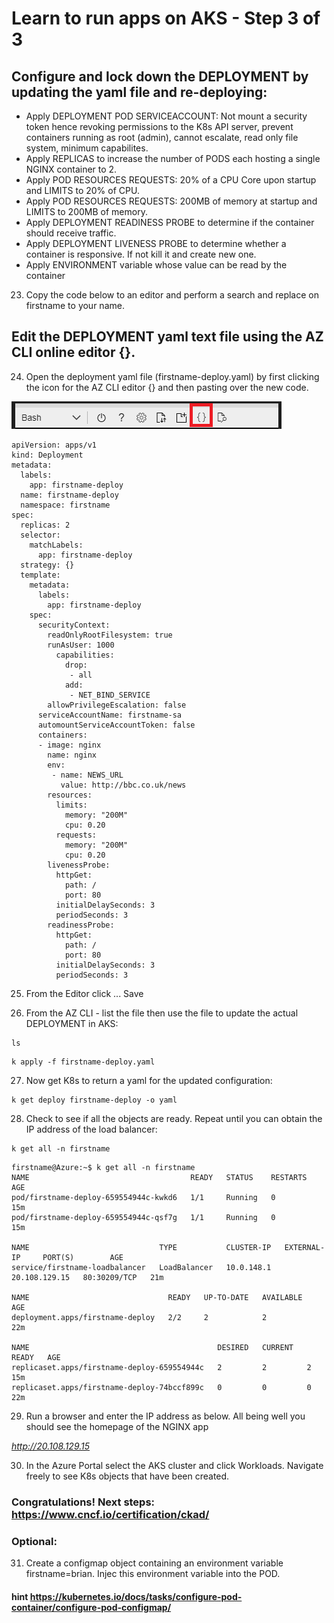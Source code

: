 # Learn to run apps on AKS - Step 3 of 3

## Configure and lock down the DEPLOYMENT by updating the yaml file and re-deploying:

- Apply DEPLOYMENT POD SERVICEACCOUNT: Not mount a security token hence revoking permissions to the K8s API server, prevent containers running as root (admin), cannot escalate, read only file system, minimum capabilites.
- Apply REPLICAS to increase the number of PODS each hosting a single NGINX container to 2.
- Apply POD RESOURCES REQUESTS: 20% of a CPU Core upon startup and LIMITS to 20% of CPU.
- Apply POD RESOURCES REQUESTS: 200MB of memory at startup and LIMITS to 200MB of memory.
- Apply DEPLOYMENT READINESS PROBE to determine if the container should receive traffic.
- Apply DEPLOYMENT LIVENESS PROBE to determine whether a container is responsive. If not kill it and create new one.
- Apply ENVIRONMENT variable whose value can be read by the container

23. Copy the code below to an editor and perform a search and replace on firstname to your name.  

## Edit the DEPLOYMENT yaml text file using the AZ CLI online editor {}. 

24. Open the deployment yaml file (firstname-deploy.yaml) by first clicking the icon for the AZ CLI editor {} and then pasting over the new code.

 ![Editor.](media/az-cli-editor.png "Editor") 

```
apiVersion: apps/v1
kind: Deployment
metadata:
  labels:
    app: firstname-deploy
  name: firstname-deploy
  namespace: firstname
spec:
  replicas: 2
  selector:
    matchLabels:
      app: firstname-deploy
  strategy: {}
  template:
    metadata:
      labels:
        app: firstname-deploy
    spec:
      securityContext:
        readOnlyRootFilesystem: true
        runAsUser: 1000
          capabilities:
            drop: 
             - all
            add: 
             - NET_BIND_SERVICE
        allowPrivilegeEscalation: false
      serviceAccountName: firstname-sa
      automountServiceAccountToken: false
      containers:
      - image: nginx
        name: nginx
        env:
         - name: NEWS_URL
           value: http://bbc.co.uk/news
        resources:
          limits:
            memory: "200M"
            cpu: 0.20
          requests:
            memory: "200M"
            cpu: 0.20
        livenessProbe:
          httpGet:
            path: /
            port: 80
          initialDelaySeconds: 3
          periodSeconds: 3
        readinessProbe:
          httpGet:
            path: /
            port: 80
          initialDelaySeconds: 3
          periodSeconds: 3    
```

25. From the Editor click ... Save

26. From the AZ CLI - list the file then use the file to update the actual DEPLOYMENT in AKS:

```
ls
```

```
k apply -f firstname-deploy.yaml
```

27. Now get K8s to return a yaml for the updated configuration:

```
k get deploy firstname-deploy -o yaml
```

28. Check to see if all the objects are ready. Repeat until you can obtain the IP address of the load balancer: 

```
k get all -n firstname
```

```
firstname@Azure:~$ k get all -n firstname
NAME                                    READY   STATUS    RESTARTS   AGE
pod/firstname-deploy-659554944c-kwkd6   1/1     Running   0          15m
pod/firstname-deploy-659554944c-qsf7g   1/1     Running   0          15m

NAME                             TYPE           CLUSTER-IP   EXTERNAL-IP     PORT(S)        AGE
service/firstname-loadbalancer   LoadBalancer   10.0.148.1   20.108.129.15   80:30209/TCP   21m

NAME                               READY   UP-TO-DATE   AVAILABLE   AGE
deployment.apps/firstname-deploy   2/2     2            2           22m

NAME                                          DESIRED   CURRENT   READY   AGE
replicaset.apps/firstname-deploy-659554944c   2         2         2       15m
replicaset.apps/firstname-deploy-74bccf899c   0         0         0       22m
```

29. Run a browser and enter the IP address as below. All being well you should see the homepage of the NGINX app 

*http://20.108.129.15*

30. In the Azure Portal select the AKS cluster and click Workloads. Navigate freely to see K8s objects that have been created.

### Congratulations! Next steps: https://www.cncf.io/certification/ckad/

### Optional: 

31. Create a configmap object containing an environment variable firstname=brian. Injec this environment variable into the POD. 
#### hint https://kubernetes.io/docs/tasks/configure-pod-container/configure-pod-configmap/




    






